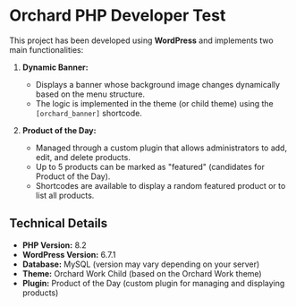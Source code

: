 # Orchard PHP Developer Test

This project has been developed using **WordPress** and implements two main functionalities:

1. **Dynamic Banner:**  
   - Displays a banner whose background image changes dynamically based on the menu structure.  
   - The logic is implemented in the theme (or child theme) using the `[orchard_banner]` shortcode.

2. **Product of the Day:**  
   - Managed through a custom plugin that allows administrators to add, edit, and delete products.  
   - Up to 5 products can be marked as "featured" (candidates for Product of the Day).  
   - Shortcodes are available to display a random featured product or to list all products.

## Technical Details

- **PHP Version:** 8.2  
- **WordPress Version:** 6.7.1  
- **Database:** MySQL (version may vary depending on your server)  
- **Theme:** Orchard Work Child (based on the Orchard Work theme)  
- **Plugin:** Product of the Day (custom plugin for managing and displaying products)
